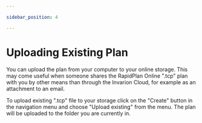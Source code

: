 ```yaml
---

sidebar_position: 4

---
```

# Uploading Existing Plan

You can upload the plan from your computer to your online storage. This may come useful when someone shares the RapidPlan Online ".tcp" plan with you by other means than through the Invarion Cloud, for example as an attachment to an email.

To upload existing ".tcp" file to your storage click on the "Create" button in the navigation menu and choose "Upload existing" from the menu. The plan will be uploaded to the folder you are currently in.
